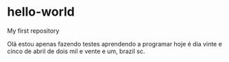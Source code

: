 # hello-world
My first repository

Olá estou apenas fazendo testes 
aprendendo a programar hoje é dia vinte e cinco de abril de dois mil e vente e um, brazil sc.

